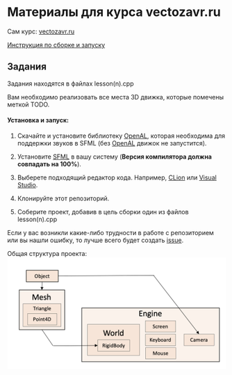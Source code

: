 # Материалы для курса vectozavr.ru

Сам курс: [vectozavr.ru](https://vectozavr.ru)

[Инструкция по сборке и запуску](https://vectozavr.ru/lesson?id_article=0)

## Задания

Задания находятся в файлах lesson(n).cpp

Вам необходимо реализовать все места 3D движка, которые помечены меткой TODO.

<h4>Установка и запуск:</h4>

1) Скачайте и установите библиотеку [OpenAL](https://openal.org/downloads/), которая необходима для поддержки звуков в SFML (без [OpenAL](https://openal.org/downloads/) движок не запустится).


2) Установите [SFML](https://www.sfml-dev.org/download.php) в вашу систему (<b>Версия компилятора должна совпадать на 100%</b>).


3) Выберете подходящий редактор кода. Например, [CLion](https://www.jetbrains.com/clion/) или [Visual Studio](https://visualstudio.microsoft.com/ru/).
     

4) Клонируйте этот репозиторий.
    

5) Соберите проект, добавив в цель сборки один из файлов lesson(n).cpp

Если у вас возникли какие-либо трудности в работе с репозиторием или вы нашли ошибку, то лучше всего будет создать [issue](https://docs.github.com/en/issues/tracking-your-work-with-issues/creating-an-issue).

Общая структура проекта:
![Project demonstration](img/structure.png)

